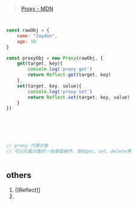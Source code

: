 
> [Proxy - MDN](https://developer.mozilla.org/zh-CN/docs/Web/JavaScript/Reference/Global_Objects/Proxy)


```javascript


const rawObj = {
	name: "Jayden",
	age: 18
}

const proxyObj = new Proxy(rawObj, {
	get(target, key){
		console.log('proxy get')
		return Reflect.get(target, key)
	},
	set(target, key, value){
		console.log('proxy set')
		return Reflect.set(target, key, value)
	}
})






// proxy 代理对象
// 可以拦截对象的一些基础操作，类似get、set、delete等



```




## others

1. [[Reflect]]
2. 
